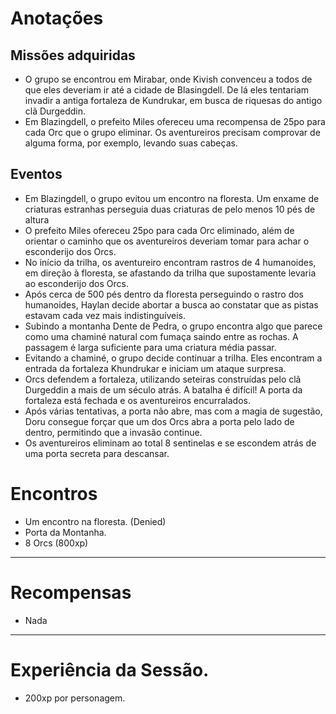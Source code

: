 
# Anotações

## Missões adquiridas
* O grupo se encontrou em Mirabar, onde Kivish convenceu a todos de que eles deveriam ir até
a cidade de Blasingdell. De lá eles tentariam invadir a antiga fortaleza de Kundrukar, em busca
de riquesas do antigo clã Durgeddin.
* Em Blazingdell, o prefeito Miles ofereceu uma recompensa de 25po para cada Orc que o grupo
eliminar. Os aventureiros precisam comprovar de alguma forma, por exemplo, levando suas cabeças.

## Eventos

* Em Blazingdell, o grupo evitou um encontro na floresta. Um enxame de criaturas estranhas
perseguia duas criaturas de pelo menos 10 pés de altura
* O prefeito Miles ofereceu 25po para cada Orc eliminado, além de orientar o caminho que
os aventureiros deveriam tomar para achar o esconderijo dos Orcs.
* No início da trilha, os aventureiro encontram rastros de 4 humanoides, em direção à floresta,
se afastando da trilha que supostamente levaria ao esconderijo dos Orcs.
* Após cerca de 500 pés dentro da floresta perseguindo o rastro dos humanoides, Haylan decide
abortar a busca ao constatar que as pistas estavam cada vez mais indistinguíveis.
* Subindo a montanha Dente de Pedra, o grupo encontra algo que parece como uma chaminé natural
com fumaça saindo entre as rochas. A passagem é larga suficiente para uma criatura média passar.
* Evitando a chaminé, o grupo decide continuar a trilha. Eles encontram a entrada da fortaleza
Khundrukar e iniciam um ataque surpresa.
* Orcs defendem a fortaleza, utilizando seteiras construídas pelo clã Durgeddin a mais de um
século atrás. A batalha é difícil! A porta da fortaleza está fechada e os aventureiros encurralados.
* Após várias tentativas, a porta não abre, mas com a magia de sugestão, Doru consegue forçar
que um dos Orcs abra a porta pelo lado de dentro, permitindo que a invasão continue.
* Os aventureiros eliminam ao total 8 sentinelas e se escondem atrás de uma porta secreta
para descansar. 

# Encontros

* Um encontro na floresta. (Denied)
* Porta da Montanha.
 * 8 Orcs (800xp)

---
# Recompensas

* Nada

---
# Experiência da Sessão.

* 200xp por personagem.




